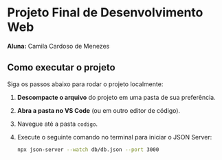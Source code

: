 # Projeto Final de Desenvolvimento Web

**Aluna:** Camila Cardoso de Menezes

## Como executar o projeto

Siga os passos abaixo para rodar o projeto localmente:

1. **Descompacte o arquivo** do projeto em uma pasta de sua preferência.  
2. **Abra a pasta no VS Code** (ou em outro editor de código).  
3. Navegue até a pasta `codigo`.  
4. Execute o seguinte comando no terminal para iniciar o JSON Server:

   ```bash
   npx json-server --watch db/db.json --port 3000
